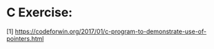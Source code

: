 C Exercise:
===========

[1] https://codeforwin.org/2017/01/c-program-to-demonstrate-use-of-pointers.html

